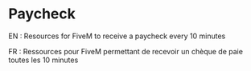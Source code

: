 # Paycheck
  EN :
  Resources for FiveM to receive a paycheck every 10 minutes
  
  FR :
  Ressources pour FiveM permettant de recevoir un chèque de paie toutes les 10 minutes
